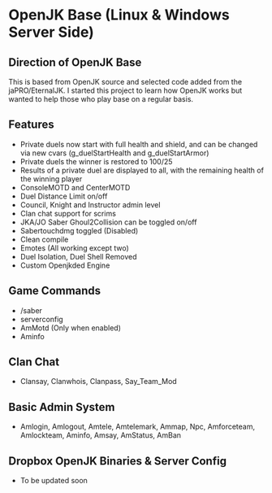 # OpenJK Base (Linux & Windows Server Side)

## Direction of OpenJK Base

This is based from OpenJK source and selected code added from the jaPRO/EternalJK. I started this project to learn how OpenJK works but wanted to help those who play base on a regular basis.

## Features 

* Private duels now start with full health and shield, and can be changed via new cvars (g_duelStartHealth and g_duelStartArmor)
* Private duels the winner is restored to 100/25
* Results of a private duel are displayed to all, with the remaining health of the winning player
* ConsoleMOTD and CenterMOTD
* Duel Distance Limit on/off 
* Council, Knight and Instructor admin level
* Clan chat support for scrims 
* JKA/JO Saber Ghoul2Collision can be toggled on/off
* Sabertouchdmg toggled (Disabled)
* Clean compile
* Emotes (All working except two)
* Duel Isolation, Duel Shell Removed
* Custom Openjkded Engine

## Game Commands

* /saber 
* serverconfig
* AmMotd (Only when enabled)
* Aminfo

## Clan Chat 

* Clansay, Clanwhois, Clanpass, Say_Team_Mod

## Basic Admin System

* Amlogin, Amlogout, Amtele, Amtelemark, Ammap, Npc, Amforceteam, Amlockteam, Aminfo, Amsay, AmStatus, AmBan


## Dropbox OpenJK Binaries & Server Config

* To be updated soon
